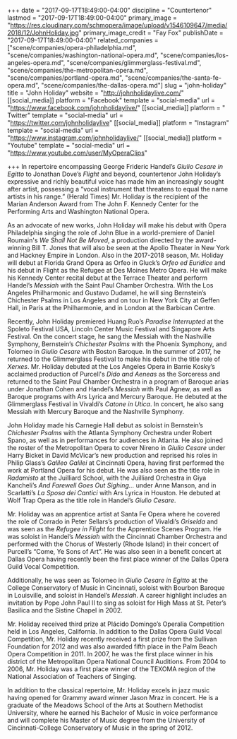 +++
date = "2017-09-17T18:49:00-04:00"
discipline = "Countertenor"
lastmod = "2017-09-17T18:49:00-04:00"
primary_image = "https://res.cloudinary.com/schmopera/image/upload/v1546109647/media/2018/12/JohnHoliday.jpg"
primary_image_credit = "Fay Fox"
publishDate = "2017-09-17T18:49:00-04:00"
related_companies = ["scene/companies/opera-philadelphia.md", "scene/companies/washington-national-opera.md", "scene/companies/los-angeles-opera.md", "scene/companies/glimmerglass-festival.md", "scene/companies/the-metropolitan-opera.md", "scene/companies/portland-opera.md", "scene/companies/the-santa-fe-opera.md", "scene/companies/the-dallas-opera.md"]
slug = "john-holiday"
title = "John Holiday"
website = "http://johnholidaylive.com/"
[[social_media]]
platform = "Facebook"
template = "social-media"
url = "https://www.facebook.com/johnholidaylive/"
[[social_media]]
platform = " Twitter"
template = "social-media"
url = "https://twitter.com/johnholidaylive"
[[social_media]]
platform = "Instagram"
template = "social-media"
url = "https://www.instagram.com/johnholidaylive/"
[[social_media]]
platform = "Youtube"
template = "social-media"
url = "https://www.youtube.com/user/MyOperaClips"

+++
In repertoire encompassing George Frideric Handel’s *Giulio Cesare in Egitto* to Jonathan Dove’s *Flight* and beyond, countertenor John Holiday’s expressive and richly beautiful voice has made him an increasingly sought after artist, possessing a “vocal instrument that threatens to equal the name artists in his range.” (Herald Times) Mr. Holiday is the recipient of the Marian Anderson Award from The John F. Kennedy Center for the Performing Arts and Washington National Opera.

As an advocate of new works, John Holiday will make his debut with Opera Philadelphia singing the role of John Blue in a world-premiere of Daniel Roumain's *We Shall Not Be Moved*, a production directed by the award-winning Bill T. Jones that will also be seen at the Apollo Theater in New York and Hackney Empire in London. Also in the 2017-2018 season, Mr. Holiday will debut at Florida Grand Opera as Orfeo in Gluck’s *Orfeo ed Euridice* and his debut in Flight as the Refugee at Des Moines Metro Opera. He will make his Kennedy Center recital debut at the Terrace Theater and perform Handel’s *Messiah* with the Saint Paul Chamber Orchestra. With the Los Angeles Philharmonic and Gustavo Dudamel, he will sing Bernstein’s Chichester Psalms in Los Angeles and on tour in New York City at Geffen Hall, in Paris at the Philharmonie, and in London at the Barbican Centre.

Recently, John Holiday premiered Huang Ruo’s *Paradise Interrupted* at the Spoleto Festival USA, Lincoln Center Music Festival and Singapore Arts Festival. On the concert stage, he sang the Messiah with the Nashville Symphony, Bernstein’s *Chichester Psalms* with the Phoenix Symphony, and Tolomeo in *Giulio Cesare* with Boston Baroque. In the summer of 2017, he returned to the Glimmerglass Festival to make his debut in the title role of *Xerxes*. Mr. Holiday debuted at the Los Angeles Opera in Barrie Kosky’s acclaimed production of Purcell's *Dido and Aeneas* as the Sorceress and returned to the Saint Paul Chamber Orchestra in a program of Baroque arias under Jonathan Cohen and Handel’s *Messiah* with Paul Agnew, as well as Baroque programs with Ars Lyrica and Mercury Baroque. He debuted at the Glimmerglass Festival in Vivaldi’s *Catone in Utica*. In concert, he also sang Messiah with Mercury Baroque and the Nashville Symphony. 

John Holiday made his Carnegie Hall debut as soloist in Bernstein’s *Chichester Psalms* with the Atlanta Symphony Orchestra under Robert Spano, as well as in performances for audiences in Atlanta. He also joined the roster of the Metropolitan Opera to cover Nireno in *Giulio Cesare* under Harry Bicket in David McVicar’s new production and reprised his roles in Philip Glass’s *Galileo Galilei* at Cincinnati Opera, having first performed the work at Portland Opera for his debut. He was also seen as the title role in *Radamisto* at the Juilliard School, with the Juilliard Orchestra in Giya Kancheli’s *And Farewell Goes Out Sighing…* under Anne Manson, and in Scarlatti’s *La Sposa dei Cantici* with Ars Lyrica in Houston. He debuted at Wolf Trap Opera as the title role in Handel’s *Giulio Cesare*.

Mr. Holiday was an apprentice artist at Santa Fe Opera where he covered the role of Corrado in Peter Sellars’s production of Vivaldi’s *Griselda* and was seen as the *Refugee in Flight* for the Apprentice Scenes Program. He was soloist in Handel’s *Messiah* with the Cincinnati Chamber Orchestra and performed with the Chorus of Westerly (Rhode Island) in their concert of Purcell’s “Come, Ye Sons of Art”. He was also seen in a benefit concert at Dallas Opera having recently been the first place winner of the Dallas Opera Guild Vocal Competition. 

Additionally, he was seen as Tolomeo in *Giulio Cesare in Egitto* at the College Conservatory of Music in Cincinnati, soloist with Bourbon Baroque in Louisville, and soloist in Handel’s *Messiah*. A career highlight includes an invitation by Pope John Paul II to sing as soloist for High Mass at St. Peter’s Basilica and the Sistine Chapel in 2002.

Mr. Holiday received third prize at Plácido Domingo’s Operalia Competition held in Los Angeles, California. In addition to the Dallas Opera Guild Vocal Competition, Mr. Holiday recently received a first prize from the Sullivan Foundation for 2012 and was also awarded fifth place in the Palm Beach Opera Competition in 2011. In 2007, he was the first place winner in his district of the Metropolitan Opera National Council Auditions. From 2004 to 2006, Mr. Holiday was a first place winner of the TEXOMA region of the National Association of Teachers of Singing. 

In addition to the classical repertoire, Mr. Holiday excels in jazz music having opened for Grammy award winner Jason Mraz in concert. He is a graduate of the Meadows School of the Arts at Southern Methodist University, where he earned his Bachelor of Music in voice performance and will complete his Master of Music degree from the University of Cincinnati-College Conservatory of Music in the spring of 2012.